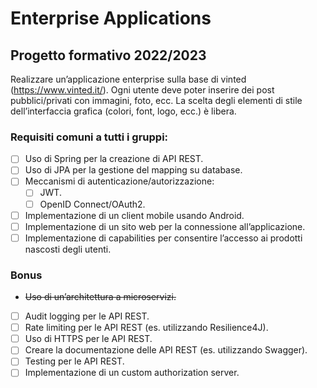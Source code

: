 # Enterprise Applications

## Progetto formativo 2022/2023

Realizzare un’applicazione enterprise sulla base di vinted (https://www.vinted.it/). Ogni utente deve poter inserire dei post pubblici/privati con immagini, foto, ecc. La scelta degli elementi di stile dell’interfaccia grafica (colori, font, logo, ecc.) è libera.

### Requisiti comuni a tutti i gruppi:

- [ ] Uso di Spring per la creazione di API REST.
- [ ] Uso di JPA per la gestione del mapping su database.
- [ ] Meccanismi di autenticazione/autorizzazione:
  - [ ] JWT.
  - [ ] OpenID Connect/OAuth2.
- [ ] Implementazione di un client mobile usando Android.
- [ ] Implementazione di un sito web per la connessione all’applicazione.
- [ ] Implementazione di capabilities per consentire l’accesso ai prodotti nascosti degli utenti.

### Bonus

- ~~Uso di un’architettura a microservizi.~~
- [ ] Audit logging per le API REST.
- [ ] Rate limiting per le API REST (es. utilizzando Resilience4J).
- [ ] Uso di HTTPS per le API REST.
- [ ] Creare la documentazione delle API REST (es. utilizzando Swagger).
- [ ] Testing per le API REST.
- [ ] Implementazione di un custom authorization server.

